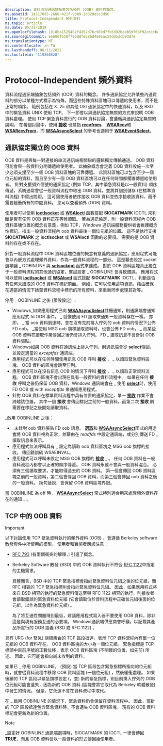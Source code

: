 ```yaml
---
description: 資料流程通訊端抽象包括頻外 (OOB) 資料的概念。
ms.assetid: 1a517885-2688-421f-9389-2d329e5c3d56
title: Protocol-Independent 頻外資料
ms.topic: article
ms.date: 05/31/2018
ms.openlocfilehash: 1918ba1525462f4352d76c989d7fb5d92beeb59766f92cdccbdda66a5b82744d
ms.sourcegitcommit: e6600f550f79bddfe58bd4696ac50dd52cb03d7e
ms.translationtype: MT
ms.contentlocale: zh-TW
ms.lasthandoff: 08/11/2021
ms.locfileid: "119860828"
---
```

# <a name="protocol-independent-out-of-band-data"></a>Protocol-Independent 頻外資料

資料流程通訊端抽象包括頻外 (OOB) 資料的概念。 許多通訊協定允許某些內送資料的部分以某種方式標示為特殊，而這些特殊資料區塊可以傳遞給使用者，而不是正常的順序。 範例包括在 X. 25 和其他 OSI 通訊協定中的快速資料，以及 BSD 中的緊急資料 UNIX 使用 TCP。 下一節會以與通訊協定無關的方式來說明 OOB 資料處理。 使用 TCP 緊急資料實行的 OOB 資料討論，會遵循與通訊協定無關的說明。 在每個討論中，使用 [**接收**](/windows/desktop/api/winsock/nf-winsock-recv) 也意指 [**recvfrom**](/windows/desktop/api/winsock/nf-winsock-recvfrom)、 [**WSARecv**](/windows/desktop/api/Winsock2/nf-winsock2-wsarecv)和 [**WSARecvFrom**](/windows/desktop/api/Winsock2/nf-winsock2-wsarecvfrom)，而 [**WSAAsyncSelect**](/windows/desktop/api/winsock/nf-winsock-wsaasyncselect) 的參考也適用于 [**WSAEventSelect**](/windows/desktop/api/Winsock2/nf-winsock2-wsaeventselect)。

## <a name="protocol-independent-oob-data"></a>通訊協定獨立的 OOB 資料

OOB 資料是與每一對連接的串流通訊端相關聯的邏輯獨立傳輸通道。 OOB 資料可能會與一般資料分開傳遞給使用者。 此抽象概念會定義 OOB 資料設施一次至少必須支援至少一個 OOB 資料區塊的可靠傳遞。 此資料區塊可以包含至少一個位元組的資料，而且至少有一個 OOB 資料區塊可以在任何時間都擱置傳遞給使用者。 針對支援頻外信號的通訊協定 (例如 TCP，其中緊急資料是以一般資料) 順序傳遞，系統通常會從一般資料流程中取出 OOB 資料，並將其個別儲存 (在標準資料流程) 中留出間距。 這可讓使用者依序接收 OOB 資料並依序接收該資料，而不需要緩衝所有的中間資料。 您可以查看頻外 (OOB) 資料。

使用者可以使用 [**ioctlsocket**](/windows/desktop/api/winsock/nf-winsock-ioctlsocket) 或 [**WSAIoctl**](/windows/desktop/api/Winsock2/nf-winsock2-wsaioctl) 函數搭配 **SIOCATMARK** IOCTL 來判斷是否有任何 OOB 資料正在等候讀取。 若為通訊協定，則一般資料流程內 OOB 資料區塊位置的概念有意義，例如 TCP，Windows 通訊端服務提供者會維護概念性標記，指出一般資料流程內 oob 資料最後一個位元組的位置。 這不是執行支援 **SIOCATMARK** 之 **ioctlsocket** 或 **WSAIoctl** 函數的必要項。 需要的是 OOB 資料的存在或不存在。

針對一般資料流程中 OOB 資料區塊位置的概念有意義的通訊協定，應用程式可能會以內嵌方式處理頻外資料，作為一般資料流程的一部分。 這是藉由設定 socket 選項讓 \_ OOBINLINE 與 [**setsockopt**](/windows/desktop/api/winsock/nf-winsock-setsockopt) 函式來達成。 對於 OOB 資料區塊真正獨立于一般資料流程的其他通訊協定，嘗試設定 \_ OOBINLINE 會導致錯誤。 應用程式可以使用 [**ioctlsocket**](/windows/desktop/api/winsock/nf-winsock-ioctlsocket) 或 [**WSAIoctl**](/windows/desktop/api/Winsock2/nf-winsock2-wsaioctl) 函式搭配 **SIOCATMARK** IOCTL，判斷是否有任何未讀取的 OOB 資料在標記前面。 例如，它可以使用這項資訊，藉由確保在適當的情況下捨棄資料流程中標示的所有資料，來重新同步處理其對等。

停用 \_ OOBINLINE 之後 (預設設定) ：

-   Windows\_如果應用程式已向 [**WSAAsyncSelect**](/windows/desktop/api/winsock/nf-winsock-wsaasyncselect)註冊通知，則通訊端會通知應用程式 fd OOB 事件， \_ 就像使用 FD 讀取來通知一般資料存在一樣。 亦即， \_ 當 oob 資料到達時，會在沒有先前排入佇列的 oob 資料的情況下公佈 FD oob。 \_當使用 MSG oob 旗標讀取資料時，也會公佈 FD oob， \_ 而某些 OOB 資料在讀取作業傳回之後仍會排入佇列。 FD \_ 讀取訊息不會針對 OOB 資料張貼。
-   Windows如果 OOB 資料在通訊端上排入佇列，則通訊端會從 [**select**](/windows/desktop/api/Winsock2/nf-winsock2-select)傳回，並設定適當的 *exceptfds* 通訊端。
-   應用程式可以在任何時間使用訊息 OOB 呼叫 [**接收**](/windows/desktop/api/winsock/nf-winsock-recv) ， \_ 以讀取緊急資料區塊。 OOB 資料的區塊會跳至佇列。
-   應用程式可以在沒有訊息 OOB 的情況下呼叫 [**接收**](/windows/desktop/api/winsock/nf-winsock-recv) ， \_ 以讀取正常資料流程。 OOB 資料區塊不會出現在具有一般資料的資料流程中。 如果在任何 **接收** 呼叫之後仍保留 OOB 資料，Windows 通訊端會在 \_ 使用 [**select**](/windows/desktop/api/Winsock2/nf-winsock2-select)時，使用 FD OOB 或 with *exceptfds* 來通知應用程式。
-   針對 OOB 資料在標準資料流程中具有位置的通訊協定，單一 [**接收**](/windows/desktop/api/winsock/nf-winsock-recv) 作業不會跨越該位置。 其中一個 **接收** 會傳回標記之前的一般資料，而第二次 **接收** 則需要在標記之後開始讀取資料。

\_啟用 OOBINLINE 之後：

-   \_未針對 oob 資料張貼 FD oob 訊息。 [**選取**](/windows/desktop/api/Winsock2/nf-winsock2-select)和 [**WSAAsyncSelect**](/windows/desktop/api/winsock/nf-winsock-wsaasyncselect)函式的用途會將 OOB 資料視為正常，並藉由在 *readfds* 中設定通訊端，或分別傳送 FD \_ 讀取訊息來表示。
-   應用程式無法呼叫[](/windows/desktop/api/winsock/nf-winsock-recv)具有 \_ 設定為讀取 oob 資料區塊之 MSG oob 旗標的接收。 傳回錯誤碼 WSAEINVAL。
-   應用程式可以呼叫未設定 MSG OOB 旗標的 [**接收**](/windows/desktop/api/winsock/nf-winsock-recv) \_ 。 任何 OOB 資料在一般資料流程內都會以正確的順序傳遞。 OOB 資料永遠不會與一般資料混合。 必須有三個讀取要求，才能取得過去的 OOB 資料。 第一個會傳回 OOB 資料區塊之前的一般資料，第二個會傳回 OOB 資料，而第三個會傳回 oob 資料之後的一般資料。 換句話說，會保留 OOB 資料區塊界限。

當 OOBINLINE 為 off 時， [**WSAAsyncSelect**](/windows/desktop/api/winsock/nf-winsock-wsaasyncselect) 常式特別適合用來處理頻外資料存在的通知 \_ 。

## <a name="oob-data-in-tcp"></a>TCP 中的 OOB 資料

> [!IMPORTANT]
> 以下討論使用 TCP 緊急資料執行的頻外資料 (OOB) ，會遵循 Berkeley software 散發套件中所使用的模型。 使用者和實施者應該注意：

 

-   [RFC 793](https://www.ietf.org/rfc/rfc793.txt) (有兩個衝突的解釋，) 引進了概念。
-   Berkeley Software 散發 (BSD) 中的 OOB 資料執行不符合 [RFC 1122](https://www.ietf.org/rfc/rfc1122.txt)中指定的主機需求。

    具體而言，BSD 中的 TCP 緊急指標會指向緊急資料位元組之後的位元組，而 RFC 相容的 TCP 緊急指標則會指向緊急資料位元組。 因此，如果應用程式將來自 BSD 相容的執行的緊急資料傳送至與 RFC 1122 相容的執行，則接收者會讀取錯誤的緊急資料位元組 (它會讀取位於資料流程中正確位元組後面的位元組，以作為緊急資料位元組) 。

    為了將互通性問題降到最低，建議應用程式寫入器不要使用 OOB 資料，除非這是與現有服務互通的必要項。 Windows通訊端供應商會呼籲，以記載其產品所實行的 OOB 語義 (BSD 或 RFC 1122) 。

具有 URG (for 緊急) 旗標集合的 TCP 區段抵達，表示 TCP 資料流程內有單一位元組的 OOB 資料存在。 OOB 資料區塊的大小為一個位元組。 緊急指標是 TCP 標頭中目前序號的正數位移，表示 OOB 資料區塊 (不明確的位置，如先前) 所述。 因此，它可能會指向尚未收到的資料。

如果已 \_ 停用 OOBINLINE， (預設) 當 TCP 區段包含緊急指標所指向的位元組時，就會從資料流程中移除 OOB 資料區塊 (一個位元組) ，然後緩衝處理。 如果後續的 TCP 區段以緊急旗標設定 (，並) 新的緊急指標，則目前排入佇列的 OOB 位元組可能會遺失，因為新的 OOB 資料 (區塊會將它取代為 Berkeley 軟體散發) 中發生的情況。 但是，它永遠不會在資料流程中取代。

在 \_ 啟用 OOBINLINE 的情況下，緊急資料仍會保留在資料流程中。 因此，當新的 TCP 區段抵達包含緊急資料時，不會遺失 OOB 資料區塊。 現有的 OOB 資料標記會更新為新的位置。

> [!Note]  
> \_設定好 OOBINLINE 通訊端選項時，SIOCATMARK 的 IOCTL 一律會傳回 **TRUE**，而且 OOB 資料會以一般資料的形式傳回給使用者。

 

 

 




